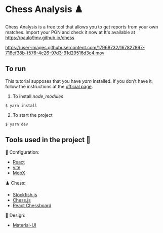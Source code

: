 # Chess Analysis ♟️

Chess Analysis is a free tool that allows you to get reports from your own matches. Import your PGN and check it now at It's available at https://paulo9mv.github.io/chess

https://user-images.githubusercontent.com/17968732/167827897-716ef38b-f576-4c26-97d3-91d29516d3c4.mov


## To run
This tutorial supposes that you have _yarn_ installed. If you don't have it, follow the instructions at the [official page](https://classic.yarnpkg.com/pt-BR/docs/install/#windows-stable).

1. To install _node\_modules_
```
$ yarn install
```

2. To start the project
```
$ yarn dev
```

## Tools used in the project :paperclip:
:wrench: Configuration:
- [React](https://reactjs.org/)
- [vite](https://vitejs.dev/)
- [MobX](https://mobx.js.org/react-integration.html)

♟️ Chess:
- [Stockfish.js](https://github.com/nmrugg/stockfish.js/)
- [Chess.js](https://github.com/jhlywa/chess.js)
- [React Chessboard](https://github.com/Clariity/react-chessboard)

:art: Design:
- [Material-UI](https://material-ui.com/pt/)
